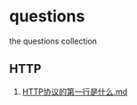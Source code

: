 # questions
the questions collection

## HTTP
1. [HTTP协议的第一行是什么.md](https://github.com/fzdwx/questions/blob/c6a17d03355d81008d8e7de48d7b181f2a8d4ef8/HTTP/1.HTTP%E5%8D%8F%E8%AE%AE%E7%9A%84%E7%AC%AC%E4%B8%80%E8%A1%8C%E6%98%AF%E4%BB%80%E4%B9%88.md)